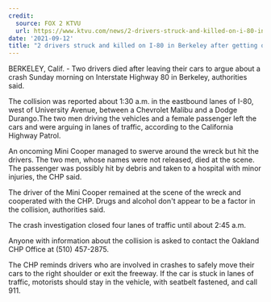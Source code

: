 ```yaml
---
credit:
  source: FOX 2 KTVU
  url: https://www.ktvu.com/news/2-drivers-struck-and-killed-on-i-80-in-berkeley-after-getting-out-of-cars-to-argue-about-collision
date: '2021-09-12'
title: "2 drivers struck and killed on I-80 in Berkeley after getting out of cars to argue about collision"
---
```

BERKELEY, Calif. - Two drivers died after leaving their cars to argue about a crash Sunday morning on Interstate Highway 80 in Berkeley, authorities said.

The collision was reported about 1:30 a.m. in the eastbound lanes of I-80, west of University Avenue, between a Chevrolet Malibu and a Dodge Durango.The two men driving the vehicles and a female passenger left the cars and were arguing in lanes of traffic, according to the California Highway Patrol.

An oncoming Mini Cooper managed to swerve around the wreck but hit the drivers. The two men, whose names were not released, died at the scene. The passenger was possibly hit by debris and taken to a hospital with minor injuries, the CHP said.

The driver of the Mini Cooper remained at the scene of the wreck and cooperated with the CHP. Drugs and alcohol don't appear to be a factor in the collision, authorities said.

The crash investigation closed four lanes of traffic until about 2:45 a.m.

Anyone with information about the collision is asked to contact the Oakland CHP Office at (510) 457-2875.

The CHP reminds drivers who are involved in crashes to safely move their cars to the right shoulder or exit the freeway. If the car is stuck in lanes of traffic, motorists should stay in the vehicle, with seatbelt fastened, and call 911.
